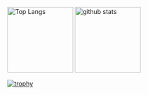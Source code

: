 <!-- ### Hi there 👋  -->

<p align="left"> 
 <img alt="Top Langs" height="150px" src="https://github-readme-stats.vercel.app/api?username=tofu-tsukuba&show_icons=true&theme=dark" />
 <img alt="github stats" height="150px" src="https://github-readme-stats.vercel.app/api/top-langs/?username=tofu-tsukuba&theme=dark&layout=compact" />
</p> 

[![trophy](https://github-profile-trophy.vercel.app/?username=tofu-tsukuba&theme=onedark&column=7
)](https://github.com/ryo-ma/github-profile-trophy)

<!-- ![Anurag's GitHub stats](https://github-readme-stats.vercel.app/api?username=tofu-tsukuba&show_icons=true&theme=dark)

[![Top Langs](https://github-readme-stats.vercel.app/api/top-langs/?username=tofu-tsukuba&theme=dark&layout=compact)](https://github.com/anuraghazra/github-readme-stats) -->

<!--
**tofu-tsukuba/tofu-tsukuba** is a ✨ _special_ ✨ repository because its `README.md` (this file) appears on your GitHub profile.

Here are some ideas to get you started:

- 🔭 I’m currently working on ...
- 🌱 I’m currently learning ...
- 👯 I’m looking to collaborate on ...
- 🤔 I’m looking for help with ...
- 💬 Ask me about ...
- 📫 How to reach me: ...
- 😄 Pronouns: ...
- ⚡ Fun fact: ...
-->
